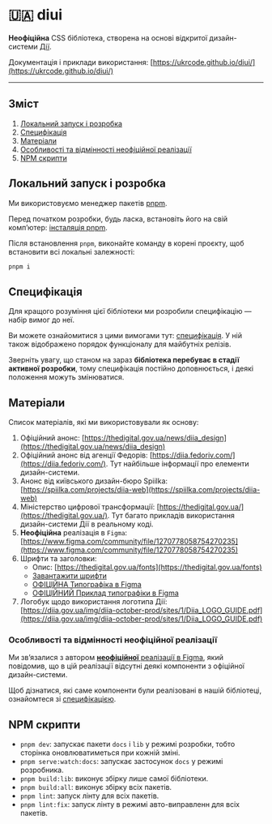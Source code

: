# 🇺🇦 diui

**Неофіційна** CSS бібліотека, створена на основі відкритої дизайн-системи [Дії](https://uk.wikipedia.org/wiki/%D0%94%D1%96%D1%8F_(%D1%81%D0%B5%D1%80%D0%B2%D1%96%D1%81)).

Документація і приклади використання: [https://ukrcode.github.io/diui/](https://ukrcode.github.io/diui/)

---

## Зміст

1. [Локальний запуск і розробка](#локальний-запуск-і-розробка)
2. [Специфікація](#специфікація)
3. [Матеріали](#матеріали)
4. [Особливості та відмінності неофіційної реалізації](#особливості-та-відмінності-неофіційної-реалізації)
5. [NPM скрипти](#npm-скрипти)

## Локальний запуск і розробка

Ми використовуємо менеджер пакетів [pnpm](https://pnpm.io/). 

Перед початком розробки, будь ласка, встановіть його на свій комп’ютер: [інсталяція pnpm](https://pnpm.io/installation).

Після встановлення `pnpm`, виконайте команду в корені проєкту, щоб встановити всі локальні залежності:

```bash
pnpm i
```

## Специфікація

Для кращого розуміння цієї бібліотеки ми розробили специфікацію — набір вимог до неї. 

Ви можете ознайомитися з цими вимогами тут: [специфікація](./SPECIFICATION.md). У ній також відображено порядок функціоналу для майбутніх релізів.

Зверніть увагу, що станом на зараз **бібліотека перебуває в стадії активної розробки**, тому специфікація постійно доповнюється, і деякі положення можуть змінюватися.

## Матеріали

Список матеріалів, які ми використовували як основу:

1. Офіційний анонс: [https://thedigital.gov.ua/news/diia_design](https://thedigital.gov.ua/news/diia_design)
2. Офіційний анонс від агенції Федорів: [https://diia.fedoriv.com/](https://diia.fedoriv.com/). Тут найбільше інформації про елементи дизайн-системи.
3. Анонс від київського дизайн-бюро Spiilka: [https://spiilka.com/projects/diia-web](https://spiilka.com/projects/diia-web)
4. Міністерство цифрової трансформації: [https://thedigital.gov.ua/](https://thedigital.gov.ua/). Тут багато прикладів використання дизайн-системи Дії в реальному коді.
5. **Неофіційна** реалізація в `Figma`: [https://www.figma.com/community/file/1270778058754270235](https://www.figma.com/community/file/1270778058754270235)
6. Шрифти та заголовки:
    - Опис: [https://thedigital.gov.ua/fonts](https://thedigital.gov.ua/fonts)
    - [Завантажити шрифти](https://www.dropbox.com/scl/fo/gylb537vfe58stu3wubg0/AMPXS4cao0-0UCPWYaSkXDM?rlkey=mkgtdslwk272lps89wb9hiqqq&e=1&dl=0)
    - [ОФІЦІЙНА Типографіка в Figma](https://www.figma.com/file/t4n0PcuOT0qBGU61QVR5z0/Digital-State-UI-kit?node-id=1%3A893)
    - [ОФІЦІЙНИЙ Приклад типографіки в Figma](https://www.figma.com/design/t4n0PcuOT0qBGU61QVR5z0/Digital-State-UI-kit?node-id=8-101&node-type=frame&t=TNXMlOBniViQWoCn-0)
7. Логобук щодо використання логотипа Дії: [https://diia.gov.ua/img/diia-october-prod/sites/1/Diia_LOGO_GUIDE.pdf](https://diia.gov.ua/img/diia-october-prod/sites/1/Diia_LOGO_GUIDE.pdf)

### Особливості та відмінності неофіційної реалізації

Ми зв’язалися з автором [**неофіційної** реалізації в Figma](https://www.figma.com/community/file/1270778058754270235), який повідомив, що в цій реалізації відсутні деякі компоненти з офіційної дизайн-системи. 

Щоб дізнатися, які саме компоненти були реалізовані в нашій бібліотеці, ознайомтеся зі [специфікацією](./SPECIFICATION.md).

## NPM скрипти

- `pnpm dev`: запускає пакети `docs` і `lib` у режимі розробки, тобто сторінка оновлюватиметься при кожній зміні.
- `pnpm serve:watch:docs`: запускає застосунок `docs` у режимі розробника.
- `pnpm build:lib`: виконує збірку лише самої бібліотеки.
- `pnpm build:all`: виконує збірку всіх пакетів.
- `pnpm lint`: запуск лінту для всіх пакетів.
- `pnpm lint:fix`: запуск лінту в режимі авто-виправленн для всіх пакетів.